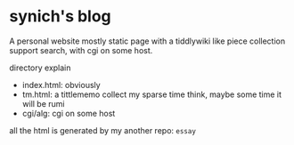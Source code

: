 # synich's blog

A personal website mostly static page with a tiddlywiki like piece collection support search, with cgi on some host.

directory explain

* index.html: obviously
* tm.html: a tittlememo collect my sparse time think, maybe some time it will be rumi
* cgi/alg: cgi on some host

all the html is generated by my another repo: `essay`
